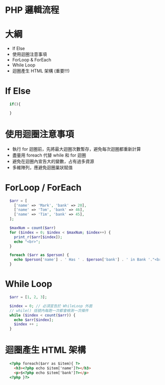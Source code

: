 # PHP 邏輯流程

# 大綱
- If Else
- 使用迴圈注意事項
- ForLoop & ForEach
- While Loop
- 迴圈產生 HTML 架構 (重要!!!)

# If Else
```php
  if(){

  }
```

# 使用迴圈注意事項
- 執行 for 迴圈前，先將最大迴圈次數暫存，避免每次迴圈都重新計算
- 盡量用 foreach 代替 while 和 for 迴圈
- 避免在迴圈內宣告大的變數，占有過多資源
- 多維陣列，應避免迴圈巢狀賦值

# ForLoop / ForEach
```php
  $arr = [
    ['name' => 'Mark', 'bank' => 20],
    ['name' => 'Tom', 'bank' => 46],
    ['name' => 'Tim', 'bank' => 45],
  ];

  $maxNum = count($arr)
  for ($index = 0; $index < $maxNum; $index++) {
    print_r($arr[$index]);
    echo "<br>";
  }

  foreach ($arr as $person) {
    echo $person['name'] . ' Has ' . $person['bank'] . ' in Bank '."<br>";
  }
```

# While Loop
```php
  $arr = [1, 2, 3];

  $index = 0; // 必須宣告於 WhileLoop 外面
  // while() 括號內每跑一次都會檢測一次條件
  while ($index < count($arr)) {
    echo $arr[$index];
    $index ++ ;
  }
```


# 迴圈產生 HTML 架構
```html
  <?php foreach($arr as $item){ ?>
    <h3><?php echo $item['name']?></h3>
    <p>$<?php echo $item['bank']?></p>
  <?php }?>
```